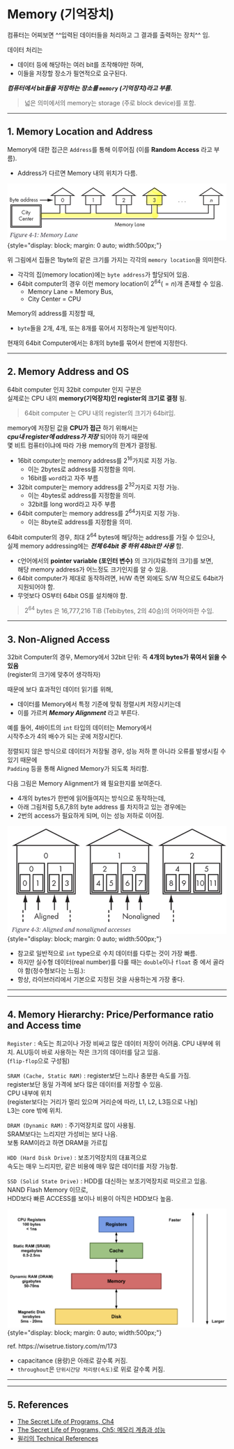 # Memory (기억장치)

컴퓨터는 어찌보면 ^^입력된 데이터들을 처리하고 그 결과를 출력하는 장치^^ 임. 

데이터 처리는 

* 데이터 등에 해당하는 여러 bit를 조작해야만 하며,
* 이들을 저장할 장소가 필연적으로 요구된다. 

***컴퓨터에서 bit들을 저장하는 장소를 `memory` (기억장치)라고 부름.***

> 넓은 의미에서의 memory는 storage (주로 block device)를 포함.

---

## 1. Memory Location and Address

Memory에 대한 접근은 `Address`를 통해 이루어짐 (이를 **Random Access** 라고 부름).

- Address가 다르면 Memory 내의 위치가 다름.

![](./img/memory_lane.jpeg){style="display: block; margin: 0 auto; width:500px;"}


위 그림에서 집들은 1byte의 같은 크기를 가지는 각각의 `memory location`을 의미한다.

- 각각의 집(memory location)에는 `byte address`가 할당되어 있음.
- 64bit computer의 경우 이런 memory location이 $2^{64}(=n)$개 존재할 수 있음.
    - Memory Lane = Memory Bus,
    - City Center = CPU

Memory의 address를 지정할 때, 

* `byte`들을 2개, 4개, 또는 8개를 묶어서 지정하는게 일반적이다. 

현재의 64bit Computer에서는 8개의 byte를 묶어서 한번에 지정한다.

---

## 2. Memory Address and OS

64bit computer 인지 32bit computer 인지 구분은  
실제로는 CPU 내의 **memory(기억장치)인 register의 크기로 결정** 됨. 

> 64bit computer 는 CPU 내의 register의 크기가 64bit임.
> 

memory에 저장된 값을 **CPU가 접근** 하기 위해서는  
***cpu내 register에 address가 저장*** 되어야 하기 때문에  
몇 비트 컴퓨터이냐에 따라 가용 memory의 한계가 결정됨.

- 16bit computer는 memory address를 $2^{16}$가지로 지정 가능.
    - 이는 2bytes로 address를 지정함을 의미.
    - 16bit를 `word`라고 자주 부름
- 32bit computer는 memory address를 $2^{32}$가지로 지정 가능.
    - 이는 4bytes로 address를 지정함을 의미.
    - 32bit를 long word라고 자주 부름
- 64bit computer는 memory address를 $2^{64}$가지로 지정 가능.
    - 이는 8byte로 address를 지정함을 의미.

64bit computer의 경우, 최대 $2^{64}$ bytes에 해당하는 address를 가질 수 있으나,  
실제 memory addressing에는 ***전체 64bit 중 하위 48bit만 사용*** 함.

- `C`언어에서의 **pointer variable (포인터 변수)** 의 크기(자료형의 크기)를 보면,  
  해당 memory address가 어느정도 크기인지를 알 수 있음.
- 64bit computer가 제대로 동작하려면, H/W 측면 외에도 S/W 적으로도 64bit가 지원되어야 함.
- 무엇보다 OS부터 64bit OS를 설치해야 함.

> $2^{64}$ bytes 은 16,777,216 TiB (Tebibytes, 2의 40승)의 어마어마한 수임.

---

## 3. Non-Aligned Access

32bit Computer의 경우, Memory에서 32bit 단위: 즉 **4개의 bytes가 묶여서 읽을 수 있음**  
(register의 크기에 맞추어 생각하자)

때문에 보다 효과적인 데이터 읽기를 위해, 

* 데이터를 Memory에서 특정 기준에 맞춰 정렬시켜 저장시키는데
* 이를 가르켜 ***Memory Alignment*** 라고 부른다.  

예를 들어, 
 4바이트의 `int` 타입의 데이터는 Memory에서  
 시작주소가 4의 배수가 되는 곳에 저장시킨다. 

정렬되지 않은 방식으로 데이터가 저장될 경우, 
 성능 저하 뿐 아니라 오류를 발생시킬 수 있기 때문에  
 `Padding` 등을 통해 Aligned Memory가 되도록 처리함.

다음 그림은 Memory Alignment가 왜 필요한지를 보여준다.

* 4개의 bytes가 한번에 읽어들여지는 방식으로 동작하는데,
* 아래 그림처럼 5,6,7,8의 byte address 를 차지하고 있는 경우에는
* 2번의 access가 필요하게 되며, 이는 성능 저하로 이어짐.

![](./img/not_aligned_access.jpeg){style="display: block; margin: 0 auto; width:500px;"}

- 참고로 일반적으로 `int` type으로 수치 데이터를 다루는 것이 가장 빠름.
- 하지만 실수형 데이터(real number)를 다룰 때는 `double`이나 `float` 중 에서 골라야 함(정수형보다는 느림.):
- 항상, 라이브러리에서 기본으로 지정된 것을 사용하는게 가장 좋다.

---

---

## 4. Memory Hierarchy: Price/Performance ratio and Access time

`Register`
: 속도는 최고이나 가장 비싸고 많은 데이터 저장이 어려움. CPU 내부에 위치. ALU등이 바로 사용하는 작은 크기의 데이터를 담고 있음.  
(`flip-flop`으로 구성됨)

`SRAM (Cache, Static RAM)`
: register보단 느리나 충분한 속도를 가짐.  
register보단 동일 가격에 보다 많은 데이터를 저장할 수 있음.  
CPU 내부에 위치  
(register보다는 거리가 멀리 있으며 거리순에 따라, L1, L2, L3등으로 나뉨)  
L3는 core 밖에 위치.

`DRAM (Dynamic RAM)` 
: 주기억장치로 많이 사용됨.  
SRAM보다는 느리지만 가성비는 보다 나음.  
보통 RAM이라고 하면 DRAM을 가르킴

`HDD (Hard Disk Drive)`
: 보조기억장치의 대표격으로  
속도는 매우 느리지만, 같은 비용에 매우 많은 데이터를 저장 가능함.

`SSD (Solid State Drive)` 
: HDD를 대신하는 보조기억장치로 떠오르고 있음.  
NAND Flash Memory 이므로,  
HDD보다 빠른 ACCESS를 보이나 비용이 아직은 HDD보다 높음.


![](./img/memory_types.jpeg){style="display: block; margin: 0 auto; width:500px;"}
<figcaption>ref. https://wisetrue.tistory.com/m/173 </figcaption> 

- capacitance (용량)은 아래로 갈수록 커짐.
- `throughout`은 `단위시간당 처리량(속도)`로 위로 갈수록 커짐.

---

---

## 5. References

* [The Secret Life of Programs, Ch4](https://nostarch.com/foundationsofcomp)
* [The Secret Life of Programs, Ch5: 메모리 계층과 성능](https://nostarch.com/foundationsofcomp)
* [윌리의 Technical References](https://m.blog.naver.com/PostView.naver?isHttpsRedirect=true&blogId=techref&logNo=222246966805)
